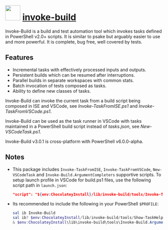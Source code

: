 # <img src="https://cdn.rawgit.com/majkinetor/chocolatey/master/invoke-build/icon.png" width="48" height="48"/> [invoke-build](https://chocolatey.org/packages/invoke-build)

Invoke-Build is a build and test automation tool which invokes tasks defined in PowerShell v2.0+ scripts. It is similar to psake but arguably easier to use and more powerful. It is complete, bug free, well covered by tests.

## Features

- Incremental tasks with effectively processed inputs and outputs.
- Persistent builds which can be resumed after interruptions.
- Parallel builds in separate workspaces with common stats.
- Batch invocation of tests composed as tasks.
- Ability to define new classes of tasks.

Invoke-Build can invoke the current task from a build script being composed in ISE and VSCode, see *Invoke-TaskFromISE.ps1* and *Invoke-TaskFromVSCode.ps1*.

Invoke-Build can be used as the task runner in VSCode with tasks maintained in a PowerShell build script instead of *tasks.json*, see *New-VSCodeTask.ps1*.

Invoke-Build v3.0.1 is cross-platform with PowerShell v6.0.0-alpha.

## Notes

- This package includes `Invoke-TaskFromISE`, `Invoke-TaskFromVSCode`, `New-VSCodeTask` and `Invoke-Build.ArgumentCompleters` supportive scripts. To setup launch profile in VSCode for build.ps1 files, use the following script path in `launch.json`:
   ```json
   "script": "${env:ChocolateyInstall}/lib/invoke-build/tools/Invoke-TaskFromVSCode.ps1"
   ```
- Its recommended to include the following in your PowerShell `$PROFILE`:
    ```powershell
    sal ib Invoke-Build
    sal ib? $env:ChocolateyInstall/lib/invoke-build/tools/Show-TaskHelp.ps1
    & $env:ChocolateyInstall\lib\invoke-build\tools\Invoke-Build.ArgumentCompleters.ps1
    ```
    
